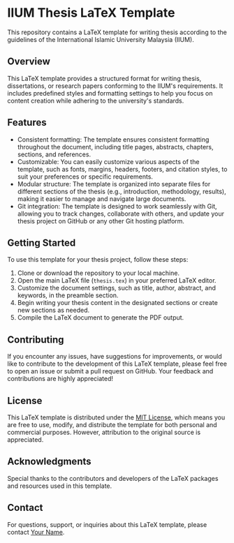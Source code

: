 # IIUM Thesis LaTeX Template

This repository contains a LaTeX template for writing thesis according to the guidelines of the International Islamic University Malaysia (IIUM).

## Overview

This LaTeX template provides a structured format for writing thesis, dissertations, or research papers conforming to the IIUM's requirements. It includes predefined styles and formatting settings to help you focus on content creation while adhering to the university's standards.

## Features

- Consistent formatting: The template ensures consistent formatting throughout the document, including title pages, abstracts, chapters, sections, and references.
- Customizable: You can easily customize various aspects of the template, such as fonts, margins, headers, footers, and citation styles, to suit your preferences or specific requirements.
- Modular structure: The template is organized into separate files for different sections of the thesis (e.g., introduction, methodology, results), making it easier to manage and navigate large documents.
- Git integration: The template is designed to work seamlessly with Git, allowing you to track changes, collaborate with others, and update your thesis project on GitHub or any other Git hosting platform.

## Getting Started

To use this template for your thesis project, follow these steps:

1. Clone or download the repository to your local machine.
2. Open the main LaTeX file (`thesis.tex`) in your preferred LaTeX editor.
3. Customize the document settings, such as title, author, abstract, and keywords, in the preamble section.
4. Begin writing your thesis content in the designated sections or create new sections as needed.
5. Compile the LaTeX document to generate the PDF output.

## Contributing

If you encounter any issues, have suggestions for improvements, or would like to contribute to the development of this LaTeX template, please feel free to open an issue or submit a pull request on GitHub. Your feedback and contributions are highly appreciated!

## License

This LaTeX template is distributed under the [MIT License](LICENSE), which means you are free to use, modify, and distribute the template for both personal and commercial purposes. However, attribution to the original source is appreciated.

## Acknowledgments

Special thanks to the contributors and developers of the LaTeX packages and resources used in this template.

## Contact

For questions, support, or inquiries about this LaTeX template, please contact [Your Name](mailto:den.m.hafiz@gmail.com).


